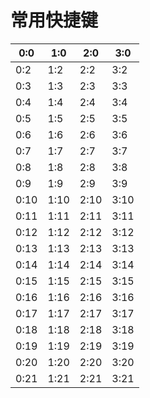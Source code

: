# 常用快捷键

| 0:0 | 1:0 | 2:0 | 3:0 |
| -- | -- | -- | -- |
| 0:2 | 1:2 | 2:2 | 3:2 |
| 0:3 | 1:3 | 2:3 | 3:3 |
| 0:4 | 1:4 | 2:4 | 3:4 |
| 0:5 | 1:5 | 2:5 | 3:5 |
| 0:6 | 1:6 | 2:6 | 3:6 |
| 0:7 | 1:7 | 2:7 | 3:7 |
| 0:8 | 1:8 | 2:8 | 3:8 |
| 0:9 | 1:9 | 2:9 | 3:9 |
| 0:10 | 1:10 | 2:10 | 3:10 |
| 0:11 | 1:11 | 2:11 | 3:11 |
| 0:12 | 1:12 | 2:12 | 3:12 |
| 0:13 | 1:13 | 2:13 | 3:13 |
| 0:14 | 1:14 | 2:14 | 3:14 |
| 0:15 | 1:15 | 2:15 | 3:15 |
| 0:16 | 1:16 | 2:16 | 3:16 |
| 0:17 | 1:17 | 2:17 | 3:17 |
| 0:18 | 1:18 | 2:18 | 3:18 |
| 0:19 | 1:19 | 2:19 | 3:19 |
| 0:20 | 1:20 | 2:20 | 3:20 |
| 0:21 | 1:21 | 2:21 | 3:21 |
